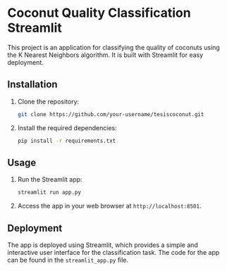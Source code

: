 # Coconut Quality Classification Streamlit

This project is an application for classifying the quality of coconuts using the K Nearest Neighbors algorithm. It is built with Streamlit for easy deployment.

## Installation

1. Clone the repository:

    ```bash
    git clone https://github.com/your-username/tesiscoconut.git
    ```

2. Install the required dependencies:

    ```bash
    pip install -r requirements.txt
    ```

## Usage

1. Run the Streamlit app:

    ```bash
    streamlit run app.py
    ```

2. Access the app in your web browser at `http://localhost:8501`.

## Deployment

The app is deployed using Streamlit, which provides a simple and interactive user interface for the classification task. The code for the app can be found in the `streamlit_app.py` file.
